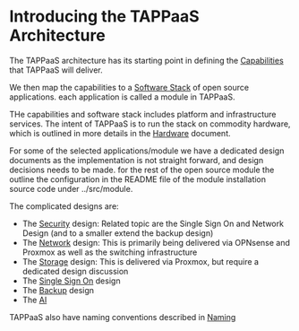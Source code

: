 # Introducing the TAPPaaS Architecture

The TAPPaaS architecture has its starting point in defining the [Capabilities](./Capabilities.md) that TAPPaaS will deliver.

We then map the capabilities to a [Software Stack](./TheSoftwareStack.md) of open source applications. each application is called a module in TAPPaaS.

THe capabilities and software stack includes platform and infrastructure services. The intent of TAPPaaS is to run the stack on commodity hardware, which is outlined in more details in the [Hardware](./Hardware.md) document.

For some of the selected applications/module we have a dedicated design documents as the implementation is not straight forward, and design decisions needs to be made. for the rest of the open source module the outline the configuration in the README file of the module installation source code under ../src/module.

The complicated designs are:

- The [Security](./SecurityDesign.md) design: Related topic are the Single Sign On and Network Design (and to a smaller extend the backup design)
- The [Network](./NetworkDesign.md) design: This is primarily being delivered via OPNsense and Proxmox as well as the switching infrastructure
- The [Storage](./StorageDesign.md) design: This is delivered via Proxmox, but require a dedicated design discussion
- The [Single Sign On](./SingleSignOnDesign.md) design
- The [Backup](./BackupDesign.md) design
- The [AI](./AIDesign.md)

TAPPaaS also have naming conventions described in [Naming](Naming.md)

